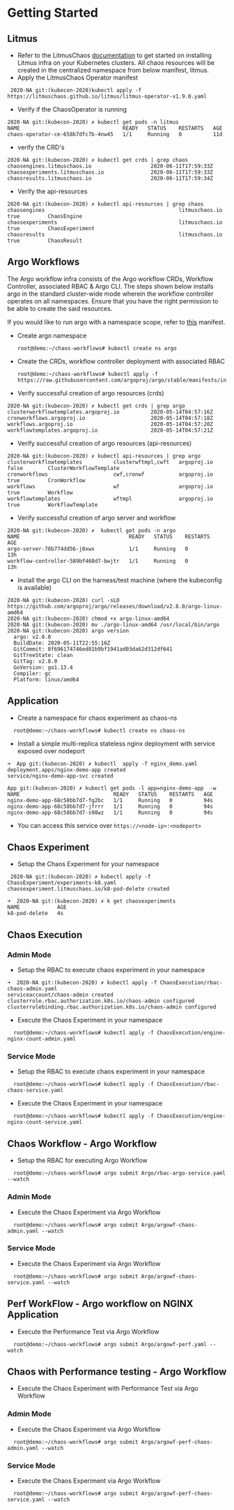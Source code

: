 # Getting Started
## Litmus
- Refer to the LitmusChaos [documentation](https://docs.litmuschaos.io) to get started on installing Litmus infra on your
Kubernetes clusters. All chaos resources will be created in the centralized namespace from below manifest, litmus.
- Apply the LitmusChaos Operator manifest
```
 2020-NA git:(kubecon-2020)kubectl apply -f https://litmuschaos.github.io/litmus/litmus-operator-v1.9.0.yaml
```
- Verify if the ChaosOperator is running
```
2020-NA git:(kubecon-2020) ✗ kubectl get pods -n litmus
NAME                                 READY   STATUS    RESTARTS   AGE
chaos-operator-ce-658b7dfc7b-4nw45   1/1     Running   0          11d
```
- verify the CRD's
```
2020-NA git:(kubecon-2020) ✗ kubectl get crds | grep chaos
chaosengines.litmuschaos.io                   2020-06-11T17:59:33Z
chaosexperiments.litmuschaos.io               2020-06-11T17:59:33Z
chaosresults.litmuschaos.io                   2020-06-11T17:59:34Z
```
- Verify the api-resources
```
2020-NA git:(kubecon-2020) ✗ kubectl api-resources | grep chaos
chaosengines                                           litmuschaos.io                 true         ChaosEngine
chaosexperiments                                       litmuschaos.io                 true         ChaosExperiment
chaosresults                                           litmuschaos.io                 true         ChaosResult
```
## Argo Workflows
The Argo workflow infra consists of the Argo workflow CRDs, Workflow Controller, associated RBAC & Argo CLI. The steps
shown below installs argo in the standard cluster-wide mode wherein the workflow controller operates on all
namespaces. Ensure that you have the right permission to be able to create the said resources.

If you would like to run argo with a namespace scope, refer to [this](https://github.com/argoproj/argo/blob/master/manifests/namespace-install.yaml) manifest.

- Create argo namespace
  ```
  root@demo:~/chaos-workflows# kubectl create ns argo
  ```
- Create the CRDs, workflow controller deployment with associated RBAC
  ```
  root@demo:~/chaos-workflows# kubectl apply -f https://raw.githubusercontent.com/argoproj/argo/stable/manifests/install.yaml
  ```
- Verify successful creation of argo resources (crds)
```
2020-NA git:(kubecon-2020) ✗ kubectl get crds | grep argo
clusterworkflowtemplates.argoproj.io          2020-05-14T04:57:16Z
cronworkflows.argoproj.io                     2020-05-14T04:57:18Z
workflows.argoproj.io                         2020-05-14T04:57:20Z
workflowtemplates.argoproj.io                 2020-05-14T04:57:21Z
```
- Verify successful creation of argo resources (api-resources)
```
2020-NA git:(kubecon-2020) ✗ kubectl api-resources | grep argo
clusterworkflowtemplates          clusterwftmpl,cwft   argoproj.io                    false        ClusterWorkflowTemplate
cronworkflows                     cwf,cronwf           argoproj.io                    true         CronWorkflow
workflows                         wf                   argoproj.io                    true         Workflow
workflowtemplates                 wftmpl               argoproj.io                    true         WorkflowTemplate
```
- Verify successful creation of argo server and workflow
```
2020-NA git:(kubecon-2020) ✗  kubectl get pods -n argo
NAME                                   READY   STATUS    RESTARTS   AGE
argo-server-78b774dd56-j8xwx           1/1     Running   0          13h
workflow-controller-589bf468d7-bwjtr   1/1     Running   0          13h
```
- Install the argo CLI on the harness/test machine (where the kubeconfig is available)
```
2020-NA git:(kubecon-2020) curl -sLO https://github.com/argoproj/argo/releases/download/v2.8.0/argo-linux-amd64
2020-NA git:(kubecon-2020) chmod +x argo-linux-amd64
2020-NA git:(kubecon-2020) mv ./argo-linux-amd64 /usr/local/bin/argo
2020-NA git:(kubecon-2020) argo version
  argo: v2.8.0
  BuildDate: 2020-05-11T22:55:16Z
  GitCommit: 8f696174746ed01b9bf1941ad03da62d312df641
  GitTreeState: clean
  GitTag: v2.8.0
  GoVersion: go1.13.4
  Compiler: gc
  Platform: linux/amd64
```
## Application
- Create a namespace for chaos experiment as chaos-ns
```
  root@demo:~/chaos-workflows# kubectl create ns chaos-ns
```
- Install a simple multi-replica stateless nginx deployment with service exposed over nodeport
```
➜  App git:(kubecon-2020) ✗ kubectl  apply -f nginx_demo.yaml
deployment.apps/nginx-demo-app created
service/nginx-demo-app-svc created
  ```
  ```
App git:(kubecon-2020) ✗ kubectl get pods -l app=nginx-demo-app  -w
NAME                              READY   STATUS    RESTARTS   AGE
nginx-demo-app-68c58bb7d7-fg2bc   1/1     Running   0          94s
nginx-demo-app-68c58bb7d7-jfrrr   1/1     Running   0          94s
nginx-demo-app-68c58bb7d7-s98wz   1/1     Running   0          94s
  ```
- You can access this service over `https://<node-ip>:<nodeport>`
## Chaos Experiment
- Setup the Chaos Experiment for your namespace
```
 2020-NA git:(kubecon-2020) ✗ kubectl apply -f ChaosExperiment/experiments-k8.yaml
chaosexperiment.litmuschaos.io/k8-pod-delete created
```
```
➜  2020-NA git:(kubecon-2020) ✗ k get chaosexperiments
NAME            AGE
k8-pod-delete   4s
  ```
## Chaos Execution
###  Admin Mode
- Setup the RBAC to execute chaos experiment in your namespace
```
➜  2020-NA git:(kubecon-2020) ✗ kubectl apply -f ChaosExecution/rbac-chaos-admin.yaml
serviceaccount/chaos-admin created
clusterrole.rbac.authorization.k8s.io/chaos-admin configured
clusterrolebinding.rbac.authorization.k8s.io/chaos-admin configured
  ```
- Execute the Chaos Experiment in your namespace
```
  root@demo:~/chaos-workflows# kubectl apply -f ChaosExecution/engine-nginx-count-admin.yaml
  ```
### Service Mode
- Setup the RBAC to execute chaos experiment in your namespace
```
  root@demo:~/chaos-workflows# kubectl apply -f ChaosExecution/rbac-chaos-service.yaml
  ```
- Execute the Chaos Experiment in your namespace
```
  root@demo:~/chaos-workflows# kubectl apply -f ChaosExecution/engine-nginx-count-service.yaml
  ```
## Chaos Workflow - Argo Workflow
- Setup the RBAC for executing Argo Workflow
```
  root@demo:~/chaos-workflows# argo submit Argo/rbac-argo-service.yaml --watch
  ```
###  Admin Mode
- Execute the Chaos Experiment via Argo Workflow
```
  root@demo:~/chaos-workflows# argo submit Argo/argowf-chaos-admin.yaml --watch
  ```
###  Service Mode
- Execute the Chaos Experiment via Argo Workflow
```
  root@demo:~/chaos-workflows# argo submit Argo/argowf-chaos-service.yaml --watch
  ```
## Perf WorkFlow - Argo workflow on NGINX Application
- Execute the Performance Test via Argo Workflow
```
  root@demo:~/chaos-workflows# argo submit Argo/argowf-perf.yaml --watch
  ```
## Chaos with Performance testing - Argo Workflow
- Execute the Chaos Experiment with Performance Test via Argo Workflow
###  Admin Mode
- Execute the Chaos Experiment via Argo Workflow
```
  root@demo:~/chaos-workflows# argo submit Argo/argowf-perf-chaos-admin.yaml --watch
  ```
###  Service Mode
- Execute the Chaos Experiment via Argo Workflow
```
  root@demo:~/chaos-workflows# argo submit Argo/argowf-perf-chaos-service.yaml --watch
  ```
